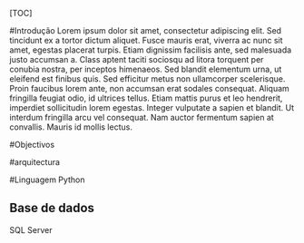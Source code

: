 [TOC]

#Introdução 
Lorem ipsum dolor sit amet, consectetur adipiscing elit. Sed tincidunt ex a tortor dictum aliquet. Fusce mauris erat, viverra ac nunc sit amet, egestas placerat turpis. Etiam dignissim facilisis ante, sed malesuada justo accumsan a. Class aptent taciti sociosqu ad litora torquent per conubia nostra, per inceptos himenaeos. Sed blandit elementum urna, ut eleifend est finibus quis. Sed efficitur metus non ullamcorper scelerisque. Proin faucibus lorem ante, non accumsan erat sodales consequat. Aliquam fringilla feugiat odio, id ultrices tellus. Etiam mattis purus et leo hendrerit, imperdiet sollicitudin lorem egestas. Integer vulputate a sapien et blandit. Ut interdum fringilla arcu vel consequat. Nam auctor fermentum sapien at convallis. Mauris id mollis lectus.

#Objectivos 


#arquitectura 

#Linguagem
Python 

## Base de dados 
SQL Server
